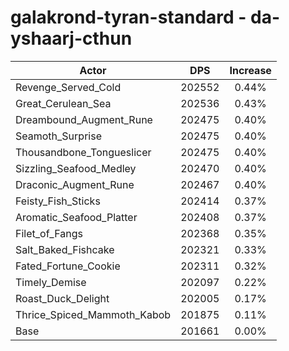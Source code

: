 # galakrond-tyran-standard - da-yshaarj-cthun
| Actor | DPS | Increase |
|---|:---:|:---:|
|Revenge_Served_Cold|202552|0.44%|
|Great_Cerulean_Sea|202536|0.43%|
|Dreambound_Augment_Rune|202475|0.40%|
|Seamoth_Surprise|202475|0.40%|
|Thousandbone_Tongueslicer|202475|0.40%|
|Sizzling_Seafood_Medley|202470|0.40%|
|Draconic_Augment_Rune|202467|0.40%|
|Feisty_Fish_Sticks|202414|0.37%|
|Aromatic_Seafood_Platter|202408|0.37%|
|Filet_of_Fangs|202368|0.35%|
|Salt_Baked_Fishcake|202321|0.33%|
|Fated_Fortune_Cookie|202311|0.32%|
|Timely_Demise|202097|0.22%|
|Roast_Duck_Delight|202005|0.17%|
|Thrice_Spiced_Mammoth_Kabob|201875|0.11%|
|Base|201661|0.00%|
